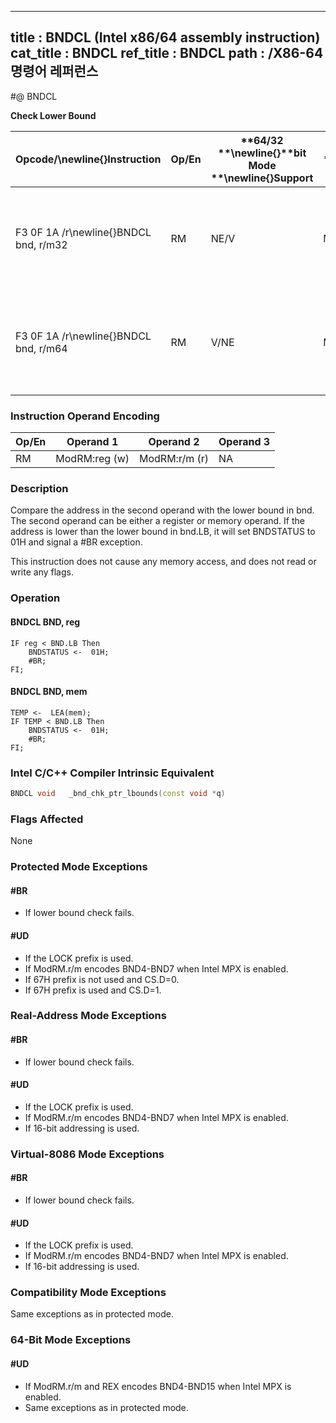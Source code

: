 ----------------------------
title : BNDCL (Intel x86/64 assembly instruction)
cat_title : BNDCL
ref_title : BNDCL
path : /X86-64 명령어 레퍼런스
----------------------------
#@ BNDCL

**Check Lower Bound**

|**Opcode/**\newline{}**Instruction**|**Op/En**|**64/32 **\newline{}**bit Mode **\newline{}**Support**|**CPUID **\newline{}**Feature **\newline{}**Flag**|**Description**|
|------------------------------------|---------|------------------------------------------------------|--------------------------------------------------|---------------|
|F3 0F 1A /r\newline{}BNDCL bnd, r/m32|RM|NE/V|MPX|Generate a #BR if the address in r/m32 is lower than the lower bound in bnd.LB.|
|F3 0F 1A /r\newline{}BNDCL bnd, r/m64|RM|V/NE|MPX|Generate a #BR if the address in r/m64 is lower than the lower bound in bnd.LB.|
### Instruction Operand Encoding


|Op/En|Operand 1|Operand 2|Operand 3|
|-----|---------|---------|---------|
|RM|ModRM:reg (w)|ModRM:r/m (r)|NA|
### Description


Compare the address in the second operand with the lower bound in bnd. The second operand can be either a register or memory operand. If the address is lower than the lower bound in bnd.LB, it will set BNDSTATUS to 01H and signal a #BR exception.

This instruction does not cause any memory access, and does not read or write any flags. 


### Operation
#### BNDCL BND, reg
```info-verb
IF reg < BND.LB Then
    BNDSTATUS <-   01H; 
    #BR; 
FI;
```
#### BNDCL BND, mem
```info-verb
TEMP <-   LEA(mem); 
IF TEMP < BND.LB Then
    BNDSTATUS <-   01H; 
    #BR; 
FI;
```

### Intel C/C++ Compiler Intrinsic Equivalent

```cpp
BNDCL void   _bnd_chk_ptr_lbounds(const void *q)
```
### Flags Affected


None


### Protected Mode Exceptions

#### #BR
* If lower bound check fails.

#### #UD
* If the LOCK prefix is used.
* If ModRM.r/m encodes BND4-BND7 when Intel MPX is enabled.
* If 67H prefix is not used and CS.D=0.
* If 67H prefix is used and CS.D=1.

### Real-Address Mode Exceptions

#### #BR
* If lower bound check fails.

#### #UD
* If the LOCK prefix is used.
* If ModRM.r/m encodes BND4-BND7 when Intel MPX is enabled.
* If 16-bit addressing is used.

### Virtual-8086 Mode Exceptions

#### #BR
* If lower bound check fails.

#### #UD
* If the LOCK prefix is used.
* If ModRM.r/m encodes BND4-BND7 when Intel MPX is enabled.
* If 16-bit addressing is used.

### Compatibility Mode Exceptions



Same exceptions as in protected mode.


### 64-Bit Mode Exceptions

#### #UD
* If ModRM.r/m and REX encodes BND4-BND15 when Intel MPX is enabled.
* Same exceptions as in protected mode.
